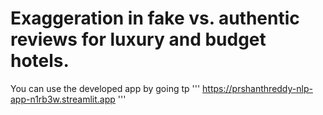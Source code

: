 # Exaggeration in fake vs. authentic reviews for luxury and budget hotels.

You can use the developed app by going tp
'''
https://prshanthreddy-nlp-app-n1rb3w.streamlit.app
'''
